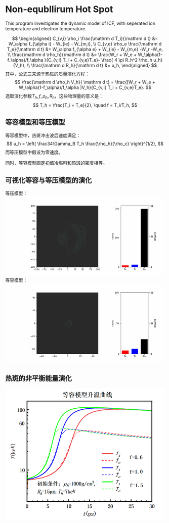 # Non-equbllirum Hot Spot
This program investigates the dynamic model of ICF, with seperated ion temperature and electron temperature. 

$$
\begin{aligned}
    C_{v,i} \rho_i \frac{\mathrm d T_i}{\mathrm d t}
&= W_\alpha f_{\alpha i} - W_{ie} - W_{m,i}, \\
   C_{v,e} \rho_e \frac{\mathrm d T_e}{\mathrm d t}
&= W_\alpha f_{\alpha e} + W_{ie} - W_{m,e} -W_r -W_e, \\
  \frac{\mathrm d \rho_h}{\mathrm d t}
&= \frac{W_r + W_e + W_\alpha(1-f_\alpha)/f_\alpha }{C_{v,i} T_i + C_{v,e}T_e}- \frac{ 4 \pi R_h^2 \rho_h u_h}{V_h}, \\
  \frac{\mathrm d R_h}{\mathrm d t} 
&= u_h,
\end{aligned}
$$
其中，公式三来源于热斑的质量演化方程：
$$
\frac{\mathrm d \rho_h V_h}{ \mathrm d t}
= \frac{[W_r + W_e + W_\alpha(1-f_\alpha)/f_\alpha ]V_h}{C_{v,i} T_i + C_{v,e}T_e}.
$$
选取演化参数$T_h,f,\rho_h, R_h$，这些物理量的意义是：
$$
T_h = \frac{T_i + T_e}{2},
    \quad f = T_i/T_h,
$$
## 等容模型和等压模型
等容模型中，热斑冲击波后速度满足：
$$
u_h
= \left( 
  \frac34\Gamma_B T_h \frac{\rho_h}{\rho_c} \right)^{1/2},
$$
而等压模型中假设为零速度。

同时，等容模型固定初值冷燃料和热斑的密度相等。
## 可视化等容与等压模型的演化
等压模型：
![Alt text](%E5%9B%BE%E7%89%871.gif)
等容模型：
![Alt text](%E5%9B%BE%E7%89%872.gif)
## 热斑的非平衡能量演化
![Alt text](image-6.png)
